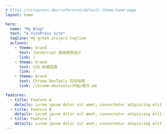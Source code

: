 ```yaml
---
# https://vitepress.dev/reference/default-theme-home-page
layout: home

hero:
  name: "My Blog"
  text: "A VitePress Site"
  tagline: My great project tagline
  actions:
    - theme: brand
      text: JavaScript 高级程序设计
      link: /
    - theme: brand
      text: CSS 权威指南
      link: /
    - theme: brand
      text: Chrome DevTools 完全指南
      link: /chrome-devtools/开始/简介.md

features:
  - title: Feature A
    details: Lorem ipsum dolor sit amet, consectetur adipiscing elit
  - title: Feature B
    details: Lorem ipsum dolor sit amet, consectetur adipiscing elit
  - title: Feature C
    details: Lorem ipsum dolor sit amet, consectetur adipiscing elit
---
```


